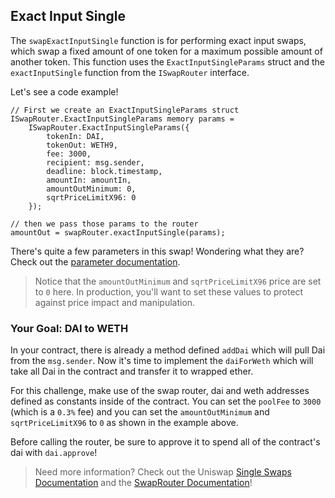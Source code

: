 ## Exact Input Single

The `swapExactInputSingle` function is for performing exact input swaps, which swap a fixed amount of one token for a maximum possible amount of another token. This function uses the `ExactInputSingleParams` struct and the `exactInputSingle` function from the `ISwapRouter` interface.

Let's see a code example! 

```solidity
// First we create an ExactInputSingleParams struct
ISwapRouter.ExactInputSingleParams memory params =
    ISwapRouter.ExactInputSingleParams({
        tokenIn: DAI,
        tokenOut: WETH9,
        fee: 3000,
        recipient: msg.sender,
        deadline: block.timestamp,
        amountIn: amountIn,
        amountOutMinimum: 0,
        sqrtPriceLimitX96: 0
    });

// then we pass those params to the router 
amountOut = swapRouter.exactInputSingle(params);
```

<emoji id="point_up" /> There's quite a few parameters in this swap! Wondering what they are? Check out the [parameter documentation](?tab=details).

> <emoji id="face_with_monocle" />  Notice that the `amountOutMinimum` and `sqrtPriceLimitX96` price are set to `0` here. In production, you'll want to set these values to protect against price impact and manipulation.

### <emoji id="checkered_flag"> Your Goal: DAI to WETH

In your contract, there is already a method defined `addDai` which will pull Dai from the `msg.sender`. Now it's time to implement the `daiForWeth` which will take all Dai in the contract and transfer it to wrapped ether. 

For this challenge, make use of the swap router, dai and weth addresses defined as constants inside of the contract. You can set the `poolFee` to `3000` (which is a `0.3%` fee) and you can set the `amountOutMinimum` and `sqrtPriceLimitX96` to `0` as shown in the example above.

Before calling the router, be sure to approve it to spend all of the contract's dai with `dai.approve`!

> <emoji id="book" /> Need more information? Check out the Uniswap [Single Swaps Documentation](https://docs.uniswap.org/protocol/guides/swaps/single-swaps) and the [SwapRouter Documentation](https://docs.uniswap.org/protocol/reference/periphery/interfaces/ISwapRouter)!